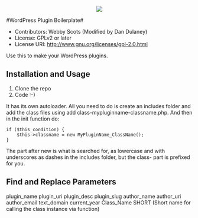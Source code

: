 <p align="center">
  <a href="https://github.com/duplaja/wordpress-plugin-simple-boilerplate/LICENSE">
    <img src="https://img.shields.io/cran/l/devtools.svg?style=plastic">
  </a>


</p>

#WordPress Plugin Boilerplate#

* Contributors: Webby Scots (Modified by Dan Dulaney)
* License: GPLv2 or later
* License URI: http://www.gnu.org/licenses/gpl-2.0.html

Use this to make your WordPress plugins.

## Installation and Usage

1. Clone the repo
2. Code :-)

It has its own autoloader. All you need to do is create an includes folder and add the class files using add class-mypluginname-classname.php. And then in the init function do:

~~~
if ($this_condition) {
    $this->classname = new MyPluginName_ClassName();
} 
~~~

The part after new is what is searched for, as lowercase and with underscores as dashes in the includes folder, but the class- part is prefixed for you.

## Find and Replace Parameters

plugin_name
plugin_uri
plugin_desc
plugin_slug
author_name
author_uri
author_email
text_domain
current_year
Class_Name
SHORT (Short name for calling the class instance via function)
